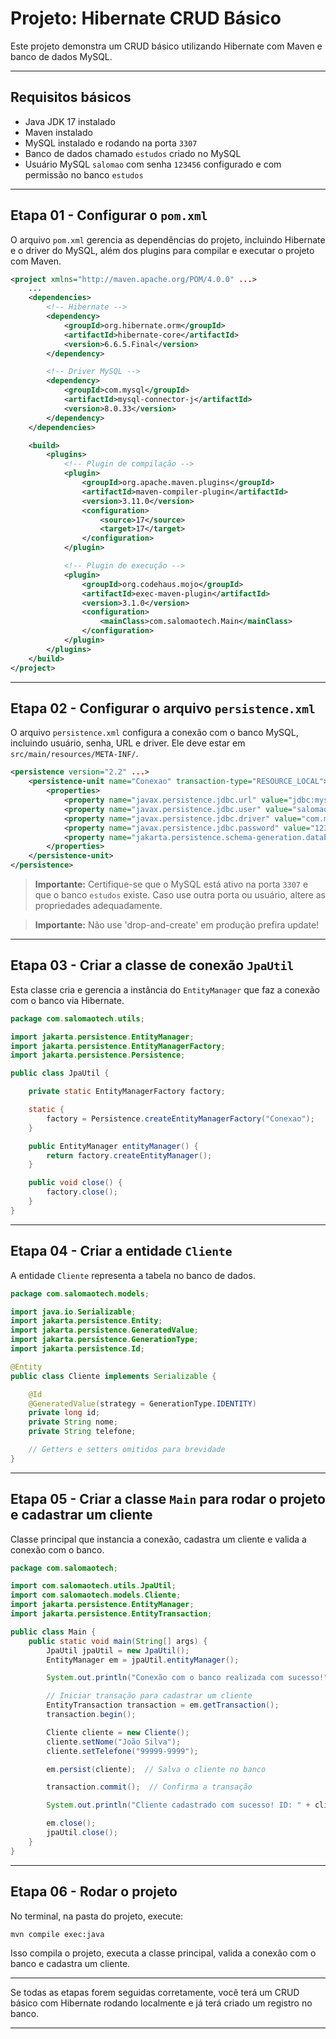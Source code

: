 
# Projeto: Hibernate CRUD Básico

Este projeto demonstra um CRUD básico utilizando Hibernate com Maven e banco de dados MySQL.

---

## Requisitos básicos

- Java JDK 17 instalado  
- Maven instalado  
- MySQL instalado e rodando na porta `3307`  
- Banco de dados chamado `estudos` criado no MySQL  
- Usuário MySQL `salomao` com senha `123456` configurado e com permissão no banco `estudos`

---

## Etapa 01 - Configurar o `pom.xml`

O arquivo `pom.xml` gerencia as dependências do projeto, incluindo Hibernate e o driver do MySQL, além dos plugins para compilar e executar o projeto com Maven.

```xml
<project xmlns="http://maven.apache.org/POM/4.0.0" ...>
    ...
    <dependencies>
        <!-- Hibernate -->
        <dependency>
            <groupId>org.hibernate.orm</groupId>
            <artifactId>hibernate-core</artifactId>
            <version>6.6.5.Final</version>
        </dependency>

        <!-- Driver MySQL -->
        <dependency>
            <groupId>com.mysql</groupId>
            <artifactId>mysql-connector-j</artifactId>
            <version>8.0.33</version>
        </dependency>
    </dependencies>

    <build>
        <plugins>
            <!-- Plugin de compilação -->
            <plugin>
                <groupId>org.apache.maven.plugins</groupId>
                <artifactId>maven-compiler-plugin</artifactId>
                <version>3.11.0</version>
                <configuration>
                    <source>17</source>
                    <target>17</target>
                </configuration>
            </plugin>

            <!-- Plugin de execução -->
            <plugin>
                <groupId>org.codehaus.mojo</groupId>
                <artifactId>exec-maven-plugin</artifactId>
                <version>3.1.0</version>
                <configuration>
                    <mainClass>com.salomaotech.Main</mainClass>
                </configuration>
            </plugin>
        </plugins>
    </build>
</project>
```

---

## Etapa 02 - Configurar o arquivo `persistence.xml`

O arquivo `persistence.xml` configura a conexão com o banco MySQL, incluindo usuário, senha, URL e driver. Ele deve estar em `src/main/resources/META-INF/`.

```xml
<persistence version="2.2" ...>
    <persistence-unit name="Conexao" transaction-type="RESOURCE_LOCAL">
        <properties>
            <property name="javax.persistence.jdbc.url" value="jdbc:mysql://localhost:3307/estudos?zeroDateTimeBehavior=CONVERT_TO_NULL" />
            <property name="javax.persistence.jdbc.user" value="salomao" />
            <property name="javax.persistence.jdbc.driver" value="com.mysql.cj.jdbc.Driver" />
            <property name="javax.persistence.jdbc.password" value="123456" />
            <property name="jakarta.persistence.schema-generation.database.action" value="drop-and-create" />
        </properties>
    </persistence-unit>
</persistence>
```

> **Importante:** Certifique-se que o MySQL está ativo na porta `3307` e que o banco `estudos` existe. Caso use outra porta ou usuário, altere as propriedades adequadamente.

> **Importante:** Não use 'drop-and-create' em produção prefira update!

---

## Etapa 03 - Criar a classe de conexão `JpaUtil`

Esta classe cria e gerencia a instância do `EntityManager` que faz a conexão com o banco via Hibernate.

```java
package com.salomaotech.utils;

import jakarta.persistence.EntityManager;
import jakarta.persistence.EntityManagerFactory;
import jakarta.persistence.Persistence;

public class JpaUtil {

    private static EntityManagerFactory factory;

    static {
        factory = Persistence.createEntityManagerFactory("Conexao");
    }

    public EntityManager entityManager() {
        return factory.createEntityManager();
    }

    public void close() {
        factory.close();
    }
}
```

---

## Etapa 04 - Criar a entidade `Cliente`

A entidade `Cliente` representa a tabela no banco de dados.

```java
package com.salomaotech.models;

import java.io.Serializable;
import jakarta.persistence.Entity;
import jakarta.persistence.GeneratedValue;
import jakarta.persistence.GenerationType;
import jakarta.persistence.Id;

@Entity
public class Cliente implements Serializable {

    @Id
    @GeneratedValue(strategy = GenerationType.IDENTITY)
    private long id;
    private String nome;
    private String telefone;

    // Getters e setters omitidos para brevidade
}
```

---

## Etapa 05 - Criar a classe `Main` para rodar o projeto e cadastrar um cliente

Classe principal que instancia a conexão, cadastra um cliente e valida a conexão com o banco.

```java
package com.salomaotech;

import com.salomaotech.utils.JpaUtil;
import com.salomaotech.models.Cliente;
import jakarta.persistence.EntityManager;
import jakarta.persistence.EntityTransaction;

public class Main {
    public static void main(String[] args) {
        JpaUtil jpaUtil = new JpaUtil();
        EntityManager em = jpaUtil.entityManager();

        System.out.println("Conexão com o banco realizada com sucesso!");

        // Iniciar transação para cadastrar um cliente
        EntityTransaction transaction = em.getTransaction();
        transaction.begin();

        Cliente cliente = new Cliente();
        cliente.setNome("João Silva");
        cliente.setTelefone("99999-9999");

        em.persist(cliente);  // Salva o cliente no banco

        transaction.commit();  // Confirma a transação

        System.out.println("Cliente cadastrado com sucesso! ID: " + cliente.getId());

        em.close();
        jpaUtil.close();
    }
}
```

---

## Etapa 06 - Rodar o projeto

No terminal, na pasta do projeto, execute:

```bash
mvn compile exec:java
```

Isso compila o projeto, executa a classe principal, valida a conexão com o banco e cadastra um cliente.

---

Se todas as etapas forem seguidas corretamente, você terá um CRUD básico com Hibernate rodando localmente e já terá criado um registro no banco.

---

